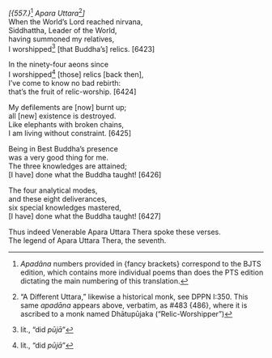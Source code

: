 *\[{557.}*[^1] *Apara Uttara*[^2]*\]*  
When the World’s Lord reached nirvana,  
Siddhattha, Leader of the World,  
having summoned my relatives,  
I worshipped[^3] \[that Buddha’s\] relics. \[6423\]

In the ninety-four aeons since  
I worshipped[^4] \[those\] relics \[back then\],  
I’ve come to know no bad rebirth:  
that’s the fruit of relic-worship. \[6424\]

My defilements are \[now\] burnt up;  
all \[new\] existence is destroyed.  
Like elephants with broken chains,  
I am living without constraint. \[6425\]

Being in Best Buddha’s presence  
was a very good thing for me.  
The three knowledges are attained;  
\[I have\] done what the Buddha taught! \[6426\]

The four analytical modes,  
and these eight deliverances,  
six special knowledges mastered,  
\[I have\] done what the Buddha taught! \[6427\]

Thus indeed Venerable Apara Uttara Thera spoke these verses.  
The legend of Apara Uttara Thera, the seventh.

[^1]: *Apadāna* numbers provided in {fancy brackets} correspond to the
    BJTS edition, which contains more individual poems than does the PTS
    edition dictating the main numbering of this translation.

[^2]: “A Different Uttara,” likewise a historical monk, see DPPN I:350.
    This same *apadāna* appears above, verbatim, as \#483 {486}, where
    it is ascribed to a monk named Dhātupūjaka (“Relic-Worshipper”)

[^3]: lit., “did *pūjā*”

[^4]: lit., “did *pūjā*”
